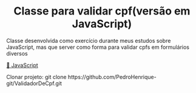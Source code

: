 <h1 align="center">Classe para validar cpf(versão em JavaScript)</h1>

<p align="left">
  Classe desenvolvida como exercício durante meus estudos sobre JavaScript, mas que server como forma para validar cpfs em formulários diversos
</p>

<p align="left">
    <a href="https://developer.mozilla.org/pt-BR/docs/Aprender/JavaScript">🔗 JavaScript</a>
</p>

<p align="left">
  Clonar projeto: git clone https://github.com/PedroHenrique-git/ValidadorDeCpf.git
</p>

